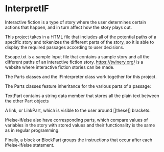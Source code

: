 # InterpretIF

Interactive fiction is a type of story where the user determines certain actions that happen, and in turn affect how the story plays out.

This project takes in a HTML file that includes all of the potential paths of a specific story and tokenizes the different parts of the story, so it is able to display the required passages according to user decisions.

Escape.txt is a sample Input file that contains a sample story and all the different paths of an interactive fiction story. https://twinery.org/ is a website where interactive fiction stories can be made.

The Parts classes and the IFInterpreter class work together for this project.

The Parts classes feature inheritance for the various parts of a passage:

TextPart contains a string data member that stores all the plain text between the other Part objects

A link, or LinkPart, which is visible to the user around [[these]] brackets.

If/else-if/else also have corresponding parts, which compare values of variables in the story with stored values and their functionality is the same as in regular programming.

Finally, a block or BlockPart groups the instructions that occur after each if/else-if/else statement.
